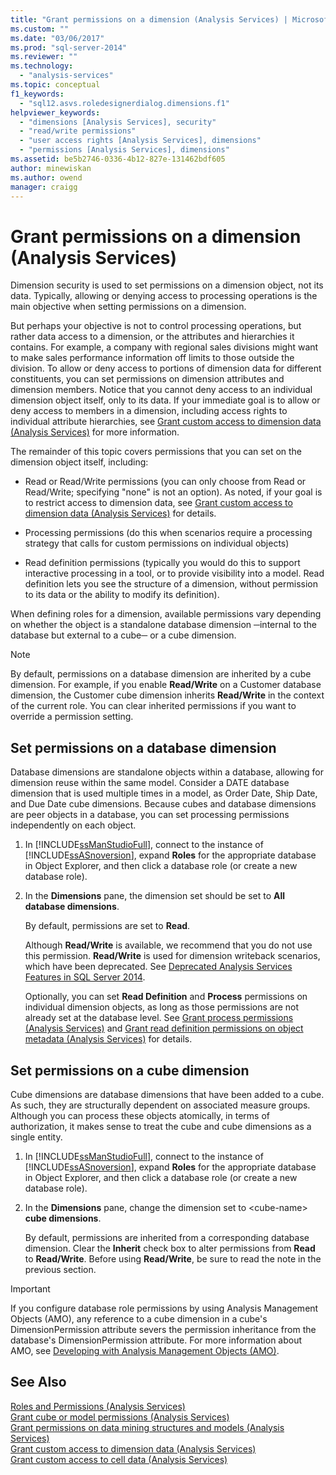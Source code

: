 ```yaml
---
title: "Grant permissions on a dimension (Analysis Services) | Microsoft Docs"
ms.custom: ""
ms.date: "03/06/2017"
ms.prod: "sql-server-2014"
ms.reviewer: ""
ms.technology: 
  - "analysis-services"
ms.topic: conceptual
f1_keywords: 
  - "sql12.asvs.roledesignerdialog.dimensions.f1"
helpviewer_keywords: 
  - "dimensions [Analysis Services], security"
  - "read/write permissions"
  - "user access rights [Analysis Services], dimensions"
  - "permissions [Analysis Services], dimensions"
ms.assetid: be5b2746-0336-4b12-827e-131462bdf605
author: minewiskan
ms.author: owend
manager: craigg
---
```

# Grant permissions on a dimension (Analysis Services)
  Dimension security is used to set permissions on a dimension object, not its data. Typically, allowing or denying access to processing operations is the main objective when setting permissions on a dimension.  
  
 But perhaps your objective is not to control processing operations, but rather data access to a dimension, or the attributes and hierarchies it contains. For example, a company with regional sales divisions might want to make sales performance information off limits to those outside the division. To allow or deny access to portions of dimension data for different constituents, you can set permissions on dimension attributes and dimension members. Notice that you cannot deny access to an individual dimension object itself, only to its data. If your immediate goal is to allow or deny access to members in a dimension, including access rights to individual attribute hierarchies, see [Grant custom access to dimension data &#40;Analysis Services&#41;](grant-custom-access-to-dimension-data-analysis-services.md) for more information.  
  
 The remainder of this topic covers permissions that you can set on the dimension object itself, including:  
  
-   Read or Read/Write permissions (you can only choose from Read or Read/Write; specifying "none" is not an option). As noted, if your goal is to restrict access to dimension data, see [Grant custom access to dimension data &#40;Analysis Services&#41;](grant-custom-access-to-dimension-data-analysis-services.md) for details.  
  
-   Processing permissions (do this when scenarios require a processing strategy that calls for custom permissions on individual objects)  
  
-   Read definition permissions (typically you would do this to support interactive processing in a tool, or to provide visibility into a model. Read definition lets you see the structure of a dimension, without permission to its data or the ability to modify its definition).  
  
 When defining roles for a dimension, available permissions vary depending on whether the object is a standalone database dimension ─internal to the database but external to a cube─ or a cube dimension.  
  
> [!NOTE]  
>  By default, permissions on a database dimension are inherited by a cube dimension. For example, if you enable **Read/Write** on a Customer database dimension, the Customer cube dimension inherits **Read/Write** in the context of the current role. You can clear inherited permissions if you want to override a permission setting.  
  
## Set permissions on a database dimension  
 Database dimensions are standalone objects within a database, allowing for dimension reuse within the same model. Consider a DATE database dimension that is used multiple times in a model, as Order Date, Ship Date, and Due Date cube dimensions. Because cubes and database dimensions are peer objects in a database, you can set processing permissions independently on each object.  
  
1.  In [!INCLUDE[ssManStudioFull](../../includes/ssmanstudiofull-md.md)], connect to the instance of [!INCLUDE[ssASnoversion](../../includes/ssasnoversion-md.md)], expand **Roles** for the appropriate database in Object Explorer, and then click a database role (or create a new database role).  
  
2.  In the **Dimensions** pane, the dimension set should be set to **All database dimensions**.  
  
     By default, permissions are set to **Read**.  
  
     Although **Read/Write** is available, we recommend that you do not use this permission. **Read/Write** is used for dimension writeback scenarios, which have been deprecated. See [Deprecated Analysis Services Features in SQL Server 2014](../deprecated-analysis-services-features-in-sql-server-2014.md).  
  
     Optionally, you can set **Read Definition** and **Process** permissions on individual dimension objects, as long as those permissions are not already set at the database level. See [Grant process permissions &#40;Analysis Services&#41;](grant-process-permissions-analysis-services.md) and [Grant read definition permissions on object metadata &#40;Analysis Services&#41;](grant-read-definition-permissions-on-object-metadata-analysis-services.md) for details.  
  
## Set permissions on a cube dimension  
 Cube dimensions are database dimensions that have been added to a cube. As such, they are structurally dependent on associated measure groups. Although you can process these objects atomically, in terms of authorization, it makes sense to treat the cube and cube dimensions as a single entity.  
  
1.  In [!INCLUDE[ssManStudioFull](../../includes/ssmanstudiofull-md.md)], connect to the instance of [!INCLUDE[ssASnoversion](../../includes/ssasnoversion-md.md)], expand **Roles** for the appropriate database in Object Explorer, and then click a database role (or create a new database role).  
  
2.  In the **Dimensions** pane, change the dimension set to \<cube-name> **cube dimensions**.  
  
     By default, permissions are inherited from a corresponding database dimension. Clear the **Inherit** check box to alter permissions from **Read** to **Read/Write**. Before using **Read/Write**, be sure to read the note in the previous section.  
  
> [!IMPORTANT]  
>  If you configure database role permissions by using Analysis Management Objects (AMO), any reference to a cube dimension in a cube's DimensionPermission attribute severs the permission inheritance from the database's DimensionPermission attribute. For more information about AMO, see [Developing with Analysis Management Objects &#40;AMO&#41;](analysis-management-objects/developing-with-analysis-management-objects-amo.md).  
  
## See Also  
 [Roles and Permissions &#40;Analysis Services&#41;](roles-and-permissions-analysis-services.md)   
 [Grant cube or model permissions &#40;Analysis Services&#41;](grant-cube-or-model-permissions-analysis-services.md)   
 [Grant permissions on data mining structures and models &#40;Analysis Services&#41;](grant-permissions-on-data-mining-structures-and-models-analysis-services.md)   
 [Grant custom access to dimension data &#40;Analysis Services&#41;](grant-custom-access-to-dimension-data-analysis-services.md)   
 [Grant custom access to cell data &#40;Analysis Services&#41;](grant-custom-access-to-cell-data-analysis-services.md)  
  
  

